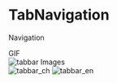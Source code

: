 # TabNavigation
Navigation <br />

GIF <br />
![tabbar](https://user-images.githubusercontent.com/15326025/118820416-dff64100-b8d3-11eb-8812-ac5878def4ab.gif)
Images <br />
![tabbar_ch](https://user-images.githubusercontent.com/15326025/118821108-8b06fa80-b8d4-11eb-9801-f69a98a220b9.jpg)
![tabbar_en](https://user-images.githubusercontent.com/15326025/118821154-96f2bc80-b8d4-11eb-943f-4d247d90b10b.jpg)
